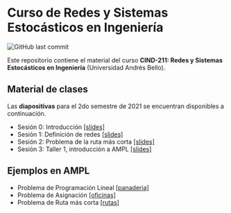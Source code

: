 # Curso de Redes y Sistemas Estocásticos en Ingeniería
![GitHub last commit](https://img.shields.io/github/last-commit/faosorios/CIND211)

Este repositorio contiene el material del curso **CIND-211: Redes y Sistemas Estocásticos en Ingeniería** (Universidad Andrés Bello).

## Material de clases

Las **diapositivas** para el 2do semestre de 2021 se encuentran disponibles a continuación.

- Sesión 0: Introducción [[slides]](https://github.com/faosorios/CIND211/blob/main/diapositivas/slides-00.pdf)
- Sesión 1: Definición de redes [[slides]](https://github.com/faosorios/CIND211/blob/main/diapositivas/slides-01.pdf)
- Sesión 2: Problema de la ruta más corta [[slides]](https://github.com/faosorios/CIND211/blob/main/diapositivas/slides-02.pdf)
- Sesión 3: Taller 1, introducción a AMPL [[slides]](https://github.com/faosorios/CIND211/blob/main/diapositivas/slides-03.pdf)

## Ejemplos en AMPL

- Problema de Programación Lineal [[panaderia]](https://github.com/faosorios/CIND211/tree/main/AMPL/panaderia/)
- Problema de Asignación [[oficinas]](https://github.com/faosorios/CIND211/tree/main/AMPL/oficinas)
- Problema de Ruta más corta [[rutas]](https://github.com/faosorios/CIND211/tree/main/AMPL/rutas)
